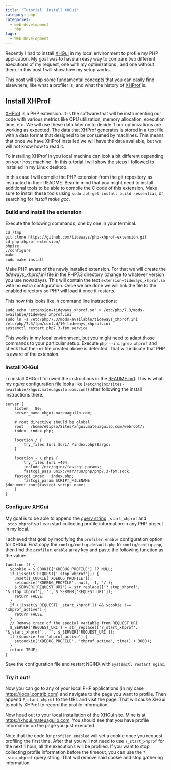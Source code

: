```yaml
---
title: 'Tutorial: install XHGui'
category: php
categories:
  - web-development
  - php
tags:
  - Web Development
---
```

Recently I had to install [XHGui](https://github.com/perftools/xhgui) in my local environment to profile my PHP application. My goal
was to have an easy way to compare two different executions of my request, one with my
optimizations , and one without them. In this post I will show how my setup works.

<!-- more -->

This post will skip some fundamental concepts that you can easily find elsewhere, like what a
profiler is, and what the history of [XHProf](https://github.com/tideways/php-xhprof-extension) is.

## Install XHProf
[XHProf](https://github.com/tideways/php-xhprof-extension) is a PHP extension. It is the software
that will be instrumenting our code with various metrics like CPU utilization, memory
allocation, execution time, etc. We will use these data later on to decide if our optimizations
are working as expected. The data that XHProf generates is stored in a text file with a data
format that designed to be consumed by machines. This means that once we have XHProf installed
we will have the data available, but we will not know how to read it.

To installing XHProf in you local machine can look a bit different depending on your host machine
. In this tutorial I will show the steps I followed to installed in my Linux desktop.

In this case I will compile the PHP extension from the git repository as instructed in their
README. Bear in mind that you might need to install additional tools to be able to compile the C
code of this extension. Make sure to install these tools using `sudo apt-get install build
-essential`, or searching for _install make gcc_.

### Build and install the extension
Execute the following commands, one by one in your terminal.

```
cd /tmp
git clone https://github.com/tideways/php-xhprof-extension.git
cd php-xhprof-extension/
phpize
./configure
make
sudo make install
```

Make PHP aware of the newly installed extension. For that we will create the _tideways_xhprof.ini_
file in the PHP7.3 directory (change to whatever version you use nowadays). This will contain the
text `extension=tideways_xhprof.so` with no extra configuration. Once we are done we will link the
file to the enabled directory so PHP will load it once it restarts.

This how this looks like in command line instructions:
```
sudo echo "extension=tideways_xhprof.so" > /etc/php/7.3/mods-available/tideways_xhprof.ini
sudo ln -s /etc/php/7.3/mods-available/tideways_xhprof.ini /etc/php/7.3/fpm/conf.d/10-tideways_xhprof.ini
systemctl restart php7.3-fpm.service
```

This works in my local environment, but you might need to adapt those commands to your particular
setup. Execute `php --ini|grep xhprof` and check that the `ini` file created above is detected.
That will indicate that PHP is aware of the extension.

### Install XHGui
To install XHGui I followed the instructions in the [README.md](https://github.com/perftools/xhgui#installation-from-source).
This is what my _nginx_ configuration file looks like (`/etc/nginx/sites-available/xhgui.mateuaguilo.com.conf`)
after following the install instructions there.

```
server {
    listen   80;
    server_name xhgui.mateuaguilo.com;

    # root directive should be global
    root   /home/e0ipso/Sites/xhgui.mateuaguilo.com/webroot/;
    index  index.php;

    location / {
        try_files $uri $uri/ /index.php?$args;
    }

    location ~ \.php$ {
        try_files $uri =404;
        include /etc/nginx/fastcgi_params;
        fastcgi_pass unix:/var/run/php/php7.3-fpm.sock;
	fastcgi_index   index.php;
        fastcgi_param SCRIPT_FILENAME $document_root$fastcgi_script_name;
    }
}
```

### Configure XHGui
My goal is to be able to append the [query string](https://en.wikipedia.org/wiki/Query_string)
`_start_xhprof` and `_stop_xhprof` so I can start collecting profile information in any PHP project
in my local.

I achieved that goal by modifying the `profiler.enable` configuration option for XHGui. First copy
the `config/config.default.php` to `config/config.php`, then find the `profiler.enable` array key
and paste the following function as the value:

```
function () {
  $cookie = $_COOKIE['XDEBUG_PROFILE'] ?? NULL;
  if (isset($_REQUEST['_stop_xhprof'])) {
    unset($_COOKIE['XDEBUG_PROFILE']);
    setcookie('XDEBUG_PROFILE', null, -1, '/');
    $_SERVER['REQUEST_URI'] = str_replace(['?_stop_xhprof', '&_stop_xhprof'], '', $_SERVER['REQUEST_URI']);
    return FALSE;
  }
  if (!isset($_REQUEST['_start_xhprof']) && $cookie !== 'xhprof_active') {
    return FALSE;
  }
  // Remove trace of the special variable from REQUEST_URI
  $_SERVER['REQUEST_URI'] = str_replace(['?_start_xhprof', '&_start_xhprof'], '', $_SERVER['REQUEST_URI']);
  if ($cookie !== 'xhprof_active') {
    setcookie('XDEBUG_PROFILE', 'xhprof_active', time() + 3600);
  }
  return TRUE;
}
```

Save the configuration file and restart NGINX with `systemctl restart nginx`.

### Try it out!
Now you can go to any of your local PHP applications (in my case https://local.contrib.com) and
navigate to the page you want to profile. Then append `?_start_xhprof` to the URL and visit the
page. That will cause XHGui to notify XHProf to record the profile information.

Now head out to your local installation of the XHGui site. Mine is at https://xhgui.mateuaguilo.com.
You should see that you have profile information on the page you just executed.

Note that the code for `profiler.enabled` will set a cookie once you request profiling the first
time. After that you will not need to use `?_start_xhprof` for the next 1 hour, all the executions
will be profiled. If you want to stop collecting profile information before the timeout, you can
use the `?_stop_xhprof` query string. That will remove said cookie and stop gathering information.